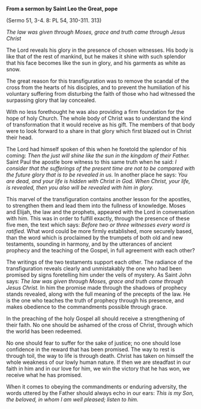 

**From a sermon by Saint Leo the Great, pope**

(Sermo 51, 3-4. 8: PL 54, 310-311. 313)

_The law was given through Moses, grace and truth came through Jesus Christ_

The Lord reveals his glory in the presence of chosen witnesses. His body is like that of the rest of mankind, but he makes it shine with such splendor that his face becomes like the sun in glory, and his garments as white as snow.

The great reason for this transfiguration was to remove the scandal of the cross from the hearts of his disciples, and to prevent the humiliation of his voluntary suffering from disturbing the faith of those who had witnessed the surpassing glory that lay concealed.

With no less forethought he was also providing a firm foundation for the hope of holy Church. The whole body of Christ was to understand the kind of transformation that it would receive as his gift. The members of that body were to look forward to a share in that glory which first blazed out in Christ their head.

The Lord had himself spoken of this when he foretold the splendor of his coming: _Then the just will shine like the sun in the kingdom of their Father._ Saint Paul the apostle bore witness to this same truth when he said: _I consider that the sufferings of the present time are not to be compared with the future glory that is to be revealed in us._ In another place he says: _You are dead, and your life is hidden with Christ in God. When Christ, your life, is revealed, then you also will be revealed with him in glory._

This marvel of the transfiguration contains another lesson for the apostles, to strengthen them and lead them into the fullness of knowledge. Moses and Elijah, the law and the prophets, appeared with the Lord in conversation with him. This was in order to fulfill exactly, through the presence of these five men, the text which says: _Before two or three witnesses every word is ratified._ What word could be more firmly established, more securely based, than the word which is proclaimed by the trumpets of both old and new testaments, sounding in harmony, and by the utterances of ancient prophecy and the teaching of the Gospel, in full agreement with each other?

The writings of the two testaments support each other. The radiance of the transfiguration reveals clearly and unmistakably the one who had been promised by signs foretelling him under the veils of mystery. As Saint John says: _The law was given through Moses, grace and truth came through Jesus Christ._ In him the promise made through the shadows of prophecy stands revealed, along with the full meaning of the precepts of the law. He is the one who teaches the truth of prophecy through his presence, and makes obedience to the commandments possible through grace.

In the preaching of the holy Gospel all should receive a strengthening of their faith. No one should be ashamed of the cross of Christ, through which the world has been redeemed.

No one should fear to suffer for the sake of justice; no one should lose confidence in the reward that has been promised. The way to rest is through toil, the way to life is through death. Christ has taken on himself the whole weakness of our lowly human nature. If then we are steadfast in our faith in him and in our love for him, we win the victory that he has won, we receive what he has promised.

When it comes to obeying the commandments or enduring adversity, the words uttered by the Father should always echo in our ears: _This is my Son, the beloved, in whom I am well pleased; listen to him._

